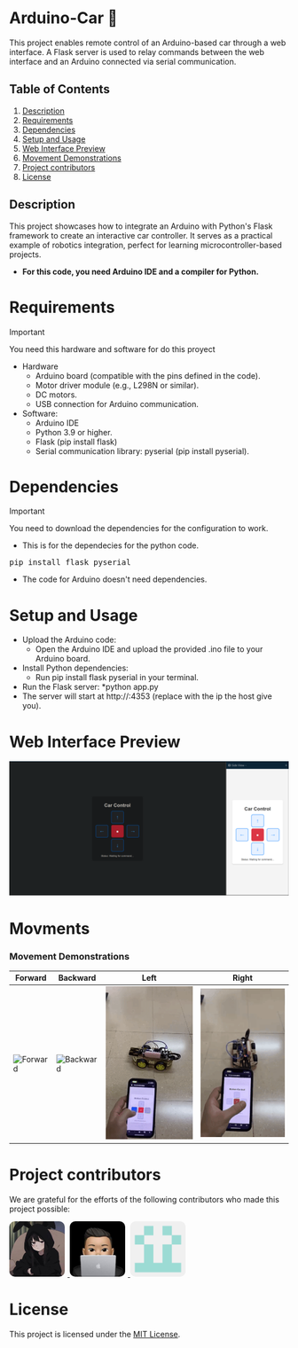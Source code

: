 # Arduino-Car 🚗
This project enables remote control of an Arduino-based car through a web interface. A Flask server is used to relay commands between the web interface and an Arduino connected via serial communication.

## Table of Contents
1. [Description](#description)
2. [Requirements](#requirements)
3. [Dependencies](#dependencies)
4. [Setup and Usage](#setup-and-usage)
5. [Web Interface Preview](#web-interface-preview)
6. [Movement Demonstrations](#movement-demonstrations)
7. [Project contributors](#project-contributors)
8. [License](#license)
## Description
This project showcases how to integrate an Arduino with Python's Flask framework to create an interactive car controller. It serves as a practical example of robotics integration, perfect for learning microcontroller-based projects.
* **For this code, you need Arduino IDE and a compiler for Python.**
# Requirements
> [!IMPORTANT]
> You need this hardware and software for do this proyect
  *  Hardware
        * Arduino board (compatible with the pins defined in the code).
        * Motor driver module (e.g., L298N or similar).
        * DC motors.
        * USB connection for Arduino communication.
  *  Software:
       * Arduino IDE
       * Python 3.9 or higher.
       * Flask (pip install flask)
       * Serial communication library: pyserial (pip install pyserial).
# Dependencies
> [!IMPORTANT]
> You need to download the dependencies for the configuration to work.
* This is for the dependecies for the python code.
<pre>pip install flask pyserial</pre>
* The code for Arduino doesn't need dependencies.
# Setup and Usage
  * Upload the Arduino code:
       * Open the Arduino IDE and upload the provided .ino file to your Arduino board.
  *  Install Python dependencies:
      *  Run pip install flask pyserial in your terminal.
   * Run the Flask server:
       *python app.py
   * The server will start at http://<IP->:4353 (replace with the ip the host give you).
# Web Interface Preview
![screenshot](https://github.com/Arnau029/Arduino-Car/blob/main/Image/MOBILE_AND_PC.png)
# Movments
### Movement Demonstrations

| **Forward** | **Backward** | **Left** | **Right** |
|-------------|--------------|----------|-----------|
| ![Forward](https://github.com/Arnau029/Arduino-Car/blob/main/GIFs/forward.gif) | ![Backward](https://github.com/Arnau029/Arduino-Car/blob/main/GIFs/Backwards.gif) | ![Left](https://github.com/Arnau029/Arduino-Car/blob/main/GIFs/To_The_Left.gif) | ![Right](https://github.com/Arnau029/Arduino-Car/blob/main/GIFs/To_The_Right.gif) |
# Project contributors
We are grateful for the efforts of the following contributors who made this project possible:

<a href="https://github.com/Arnau029">
  <img src="https://github.com/Arnau029/Arduino-Car/blob/main/Contributors/Arnau.jpg" alt="Arnau" width="100" style="border-radius: 10px; margin-right: 5px;">
</a>
<a href="https://github.com/JitaProg">
  <img src="https://github.com/Arnau029/Arduino-Car/blob/main/Contributors/Borja.jpg" alt="Borja" width="100" style="border-radius: 10px; margin-right: 5px;">
</a>
<a href="https://github.com/EtreveSTDNT">
  <img src="https://github.com/Arnau029/Arduino-Car/blob/main/Contributors/Etreve.png" alt="Etreve" width="100" style="border-radius: 10px;">
</a>

# License
This project is licensed under the [MIT License](https://github.com/Arnau029/Arduino-Car/blob/main/LICENSE).
